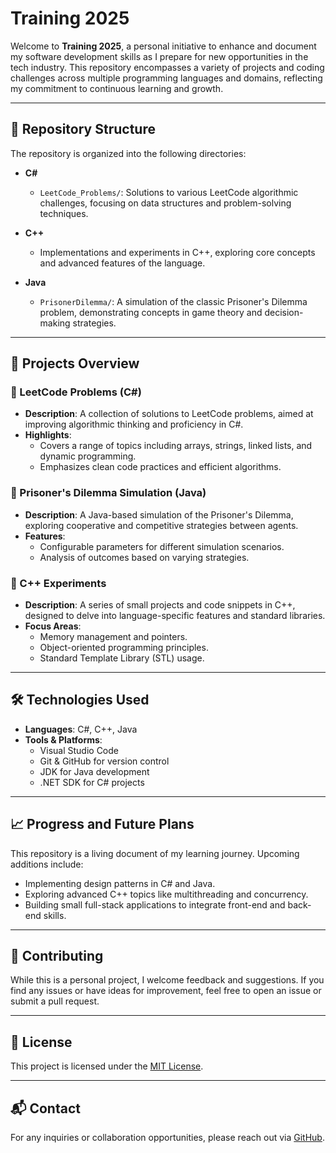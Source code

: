 # Training 2025

Welcome to **Training 2025**, a personal initiative to enhance and document my software development skills as I prepare for new opportunities in the tech industry. This repository encompasses a variety of projects and coding challenges across multiple programming languages and domains, reflecting my commitment to continuous learning and growth.

---

## 📂 Repository Structure

The repository is organized into the following directories:

- **C#**
  - `LeetCode_Problems/`: Solutions to various LeetCode algorithmic challenges, focusing on data structures and problem-solving techniques.

- **C++**
  - Implementations and experiments in C++, exploring core concepts and advanced features of the language.

- **Java**
  - `PrisonerDilemma/`: A simulation of the classic Prisoner's Dilemma problem, demonstrating concepts in game theory and decision-making strategies.

---

## 🚀 Projects Overview

### 🔹 LeetCode Problems (C#)

- **Description**: A collection of solutions to LeetCode problems, aimed at improving algorithmic thinking and proficiency in C#.
- **Highlights**:
  - Covers a range of topics including arrays, strings, linked lists, and dynamic programming.
  - Emphasizes clean code practices and efficient algorithms.

### 🔹 Prisoner's Dilemma Simulation (Java)

- **Description**: A Java-based simulation of the Prisoner's Dilemma, exploring cooperative and competitive strategies between agents.
- **Features**:
  - Configurable parameters for different simulation scenarios.
  - Analysis of outcomes based on varying strategies.

### 🔹 C++ Experiments

- **Description**: A series of small projects and code snippets in C++, designed to delve into language-specific features and standard libraries.
- **Focus Areas**:
  - Memory management and pointers.
  - Object-oriented programming principles.
  - Standard Template Library (STL) usage.

---

## 🛠️ Technologies Used

- **Languages**: C#, C++, Java
- **Tools & Platforms**:
  - Visual Studio Code
  - Git & GitHub for version control
  - JDK for Java development
  - .NET SDK for C# projects

---

## 📈 Progress and Future Plans

This repository is a living document of my learning journey. Upcoming additions include:

- Implementing design patterns in C# and Java.
- Exploring advanced C++ topics like multithreading and concurrency.
- Building small full-stack applications to integrate front-end and back-end skills.

---

## 🤝 Contributing

While this is a personal project, I welcome feedback and suggestions. If you find any issues or have ideas for improvement, feel free to open an issue or submit a pull request.

---

## 📄 License

This project is licensed under the [MIT License](LICENSE).

---

## 📬 Contact

For any inquiries or collaboration opportunities, please reach out via [GitHub](https://github.com/dancasmed).
